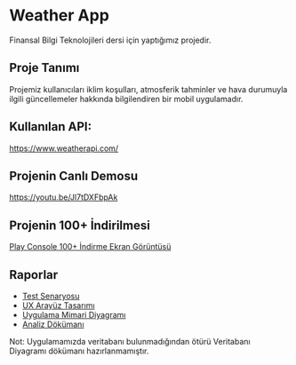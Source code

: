 
# Weather App

Finansal Bilgi Teknolojileri dersi için yaptığımız projedir.

## Proje Tanımı
Projemiz kullanıcıları iklim koşulları, atmosferik tahminler ve hava durumuyla ilgili güncellemeler hakkında bilgilendiren bir mobil uygulamadır.

## Kullanılan API: 

https://www.weatherapi.com/

## Projenin Canlı Demosu

https://youtu.be/Jl7tDXFbpAk

## Projenin 100+ İndirilmesi

<a href="./docs/PlayConsole+100.png" >Play Console 100+ İndirme Ekran Görüntüsü</a>

## Raporlar

- <a href="./docs/TestSenaryosu.pdf" >Test Senaryosu</a>
- <a href="./docs/UXArayüzTasarım.pdf" >UX Arayüz Tasarımı</a>
- <a href="./docs/Uygulama Mimari Diyagramı.pdf" >Uygulama Mimari Diyagramı</a>
- <a href="./docs/Uygulama Mimari Diyagramı.pdf" >Analiz Dökümanı</a>

Not: Uygulamamızda veritabanı bulunmadığından ötürü Veritabanı Diyagramı dökümanı hazırlanmamıştır.


